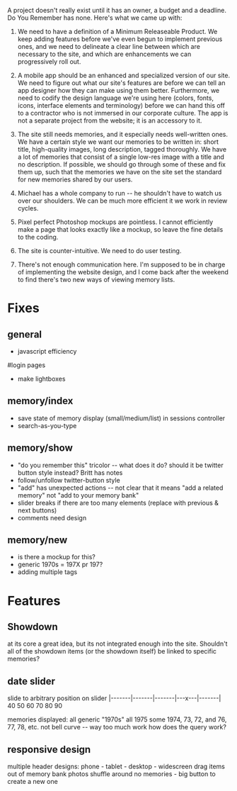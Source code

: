 A project doesn't really exist until it has an owner, a budget and a deadline.
Do You Remember has none.
Here's what we came up with:

1. We need to have a definition of a Minimum Releaseable Product. We keep adding features before we've even begun to implement previous ones, and we need to delineate a clear line between which are necessary to the site, and which are enhancements we can progressively roll out.

2. A mobile app should be an enhanced and specialized version of our site. We need to figure out what our site's features are before we can tell an app designer how they can make using them better. Furthermore, we need to codify the design language we're using here (colors, fonts, icons, interface elements and terminology) before we can hand this off to a contractor who is not immersed in our corporate culture. The app is not a separate project from the website; it is an accessory to it.

3. The site still needs memories, and it especially needs well-written ones. We have a certain style we want our memories to be written in: short title, high-quality images, long description, tagged thoroughly. We have a lot of memories that consist of a single low-res image with a title and no description. If possible, we should go through some of these and fix them up, such that the memories we have on the site set the standard for new memories shared by our users. 

4. Michael has a whole company to run -- he shouldn't have to watch us over our shoulders. We can be much more efficient it we work in review cycles.

5. Pixel perfect Photoshop mockups are pointless. I cannot efficiently make a page that looks exactly like a mockup, so leave the fine details to the coding. 

6. The site is counter-intuitive. We need to do user testing.

7. There's not enough communication here. I'm supposed to be in charge of implementing the website design, and I come back after the weekend to find there's two new ways of viewing memory lists.

# Fixes

## general
- javascript efficiency

#login pages
- make lightboxes

## memory/index
- save state of memory display (small/medium/list) in sessions controller
- search-as-you-type

## memory/show
- "do you remember this" tricolor -- what does it do? should it be twitter button style instead? Britt has notes
- follow/unfollow twitter-button style 
- "add" has unexpected actions -- not clear that it means "add a related memory" not "add to your memory bank"
- slider breaks if there are too many elements (replace with previous & next buttons)
- comments need design

## memory/new
- is there a mockup for this?
- generic 1970s = 197X pr 197?
- adding multiple tags

# Features

## Showdown
at its core a great idea, but its not integrated enough into the site. Shouldn't all of the showdown items (or the showdown itself) be linked to specific memories? 

## date slider
slide to arbitrary position on slider
    |-------|-------|-------|---x---|-------|    
    40      50      60      70      80      90

memories displayed:
all generic "1970s"
all 1975
some 1974, 73, 72, and 76, 77, 78, etc.
not bell curve -- way too much work
how does the query work?

## responsive design
multiple header designs: phone - tablet - desktop - widescreen
drag items out of memory bank
photos shuffle around 
no memories - big button to create a new one